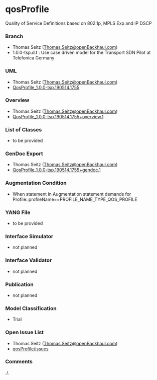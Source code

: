 # qosProfile
Quality of Service Definitions based on 802.1p, MPLS Exp and IP DSCP

### Branch
- Thomas Seitz (Thomas.Seitz@openBackhaul.com)
- 1.0.0-tsp.d.t : Use case driven model for the Transport SDN Pilot at Telefonica Germany

### UML
- Thomas Seitz (Thomas.Seitz@openBackhaul.com)
- [QosProfile_1.0.0-tsp.190514.1755](./QosProfile_1.0.0-tsp.190514.1755.zip)

### Overview 
- Thomas Seitz (Thomas.Seitz@openBackhaul.com)
- [QosProfile_1.0.0-tsp.190514.1755+overview.1](./QosProfile_1.0.0-tsp.190514.1755+overview.1.png)

### List of Classes
- to be provided 


### GenDoc Export
- Thomas Seitz (Thomas.Seitz@openBackhaul.com)
- [QosProfile_1.0.0-tsp.190514.1755+gendoc.1](./QosProfile_1.0.0-tsp.190514.1755+gendoc.1.docx)

### Augmentation Condition
- When statement in Augmentation statement demands for Profile::profileName==PROFILE_NAME_TYPE_QOS_PROFILE

### YANG File
- to be provided 

### Interface Simulator
- not planned 

### Interface Validator
- not planned

### Publication
- not planned

### Model Classification
- Trial

### Open Issue List
- Thomas Seitz (Thomas.Seitz@openBackhaul.com)
- [qosProfile/issues](../../issues)

### Comments
./.
